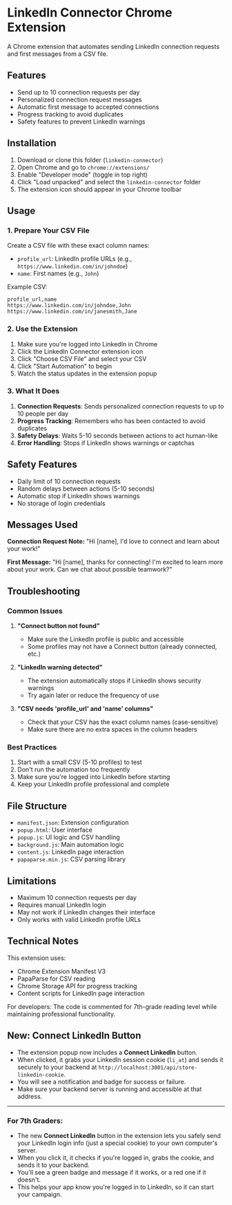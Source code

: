# LinkedIn Connector Chrome Extension

A Chrome extension that automates sending LinkedIn connection requests and first messages from a CSV file.

## Features

- Send up to 10 connection requests per day
- Personalized connection request messages
- Automatic first message to accepted connections
- Progress tracking to avoid duplicates
- Safety features to prevent LinkedIn warnings

## Installation

1. Download or clone this folder (`linkedin-connector`)
2. Open Chrome and go to `chrome://extensions/`
3. Enable "Developer mode" (toggle in top right)
4. Click "Load unpacked" and select the `linkedin-connector` folder
5. The extension icon should appear in your Chrome toolbar

## Usage

### 1. Prepare Your CSV File

Create a CSV file with these exact column names:
- `profile_url`: LinkedIn profile URLs (e.g., `https://www.linkedin.com/in/johndoe`)
- `name`: First names (e.g., `John`)

Example CSV:
```csv
profile_url,name
https://www.linkedin.com/in/johndoe,John
https://www.linkedin.com/in/janesmith,Jane
```

### 2. Use the Extension

1. Make sure you're logged into LinkedIn in Chrome
2. Click the LinkedIn Connector extension icon
3. Click "Choose CSV File" and select your CSV
4. Click "Start Automation" to begin
5. Watch the status updates in the extension popup

### 3. What It Does

1. **Connection Requests**: Sends personalized connection requests to up to 10 people per day
2. **Progress Tracking**: Remembers who has been contacted to avoid duplicates
3. **Safety Delays**: Waits 5-10 seconds between actions to act human-like
4. **Error Handling**: Stops if LinkedIn shows warnings or captchas

## Safety Features

- Daily limit of 10 connection requests
- Random delays between actions (5-10 seconds)
- Automatic stop if LinkedIn shows warnings
- No storage of login credentials

## Messages Used

**Connection Request Note:**
"Hi [name], I'd love to connect and learn about your work!"

**First Message:**
"Hi [name], thanks for connecting! I'm excited to learn more about your work. Can we chat about possible teamwork?"

## Troubleshooting

### Common Issues

1. **"Connect button not found"**
   - Make sure the LinkedIn profile is public and accessible
   - Some profiles may not have a Connect button (already connected, etc.)

2. **"LinkedIn warning detected"**
   - The extension automatically stops if LinkedIn shows security warnings
   - Try again later or reduce the frequency of use

3. **"CSV needs 'profile_url' and 'name' columns"**
   - Check that your CSV has the exact column names (case-sensitive)
   - Make sure there are no extra spaces in the column headers

### Best Practices

1. Start with a small CSV (5-10 profiles) to test
2. Don't run the automation too frequently
3. Make sure you're logged into LinkedIn before starting
4. Keep your LinkedIn profile professional and complete

## File Structure

- `manifest.json`: Extension configuration
- `popup.html`: User interface
- `popup.js`: UI logic and CSV handling
- `background.js`: Main automation logic
- `content.js`: LinkedIn page interaction
- `papaparse.min.js`: CSV parsing library

## Limitations

- Maximum 10 connection requests per day
- Requires manual LinkedIn login
- May not work if LinkedIn changes their interface
- Only works with valid LinkedIn profile URLs

## Technical Notes

This extension uses:
- Chrome Extension Manifest V3
- PapaParse for CSV reading
- Chrome Storage API for progress tracking
- Content scripts for LinkedIn page interaction

For developers: The code is commented for 7th-grade reading level while maintaining professional functionality.

## New: Connect LinkedIn Button

- The extension popup now includes a **Connect LinkedIn** button.
- When clicked, it grabs your LinkedIn session cookie (`li_at`) and sends it securely to your backend at `http://localhost:3001/api/store-linkedin-cookie`.
- You will see a notification and badge for success or failure.
- Make sure your backend server is running and accessible at that address.

---

### For 7th Graders:

- The new **Connect LinkedIn** button in the extension lets you safely send your LinkedIn login info (just a special cookie) to your own computer's server.
- When you click it, it checks if you're logged in, grabs the cookie, and sends it to your backend.
- You'll see a green badge and message if it works, or a red one if it doesn't.
- This helps your app know you're logged in to LinkedIn, so it can start your campaign.